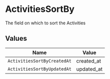 # ActivitiesSortBy

The field on which to sort the Activities


## Values

| Name                        | Value                       |
| --------------------------- | --------------------------- |
| `ActivitiesSortByCreatedAt` | created_at                  |
| `ActivitiesSortByUpdatedAt` | updated_at                  |